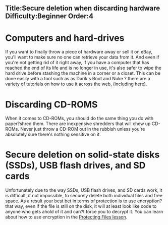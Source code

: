 Title:Secure deletion when discarding hardware
Difficulty:Beginner
Order:4
---
# Computers and hard-drives

If you want to finally throw a piece of hardware away or sell it on eBay, you'll want to make sure no one can retrieve your data from it. And even if you're not getting rid of it right away, if you have a computer that has reached the end of its life and is no longer in use, it's also safer to wipe the hard drive before stashing the machine in a corner or a closet. This can be done easily with a tool such as as Darik's Boot and Nuke ? there are a variety of tutorials on how to use it across the web, (including here).

# Discarding CD-ROMS

When it comes to CD-ROMs, you should do the same thing you do with paper?shred them. There are inexpensive shredders that will chew up CD-ROMs. Never just throw a CD-ROM out in the rubbish unless you're absolutely sure there's nothing sensitive on it.

# Secure deletion on solid-state disks (SSDs), USB flash drives, and SD cards

Unfortunately due to the way SSDs, USB flash drives, and SD cards work, it is difficult, if not impossible, to securely delete both individual files and free space. As a result your best bet in terms of protection is to use encryption?that way, even if the file is still on the disk, it will at least look like code to anyone who gets ahold of it and can?t force you to decrypt it. You can learn about how to use encryption in the [Protecting Files lesson](umbrella://lesson/protecting-files).